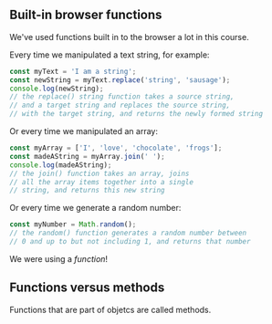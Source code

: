 ## Built-in browser functions

We've used functions built in to the browser a lot in this course.

Every time we manipulated a text string, for example:
```js
const myText = 'I am a string';
const newString = myText.replace('string', 'sausage');
console.log(newString);
// the replace() string function takes a source string,
// and a target string and replaces the source string,
// with the target string, and returns the newly formed string
```
Or every time we manipulated an array:
```js
const myArray = ['I', 'love', 'chocolate', 'frogs'];
const madeAString = myArray.join(' ');
console.log(madeAString);
// the join() function takes an array, joins
// all the array items together into a single
// string, and returns this new string
```
Or every time we generate a random number:
```js
const myNumber = Math.random();
// the random() function generates a random number between
// 0 and up to but not including 1, and returns that number
```
We were using a _function_!

## Functions versus methods
Functions that are part of objetcs are called methods. 